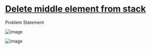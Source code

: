 # [Delete middle element from stack](https://www.codingninjas.com/codestudio/problems/delete-middle-element-from-stack_985246?leftPanelTab=0&campaign=Lovebabbarcodestudio&utm_source=youtube&utm_medium=affiliate&utm_campaign=Lovebabbarcodestudio)

Problem Statement

![image](https://user-images.githubusercontent.com/97858274/223495384-1e7208ac-4197-4454-a4f3-5ba9239615ca.png)

![image](https://user-images.githubusercontent.com/97858274/223495473-8213d3b6-4619-4ae8-bf27-a038aa444667.png)


